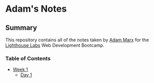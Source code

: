 # Adam's Notes

## Summary

This repository contains all of the notes taken by [Adam Marx](https://github.com/Adam-Marx) for the [Lighthouse Labs](https://www.lighthouselabs.ca/) Web Development Bootcamp.

### Table of Contents

* [Week 1](/Week_1)
  * [Day 1](/Week_1/Day_1)